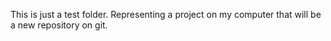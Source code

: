 This is just a test folder.
Representing a project on my computer that will be a new repository on git.
